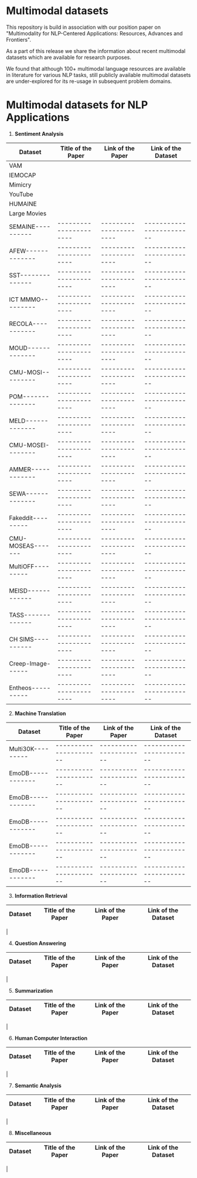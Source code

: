 # Multimodal datasets

This repository is build in association with our position paper on "Multimodality for NLP-Centered Applications: Resources, Advances and
Frontiers".

As a part of this release we share the information about recent multimodal datasets which are available for research purposes.

We found that although 100+ multimodal language resources are available in literature for various NLP tasks, still publicly available multimodal datasets are under-explored for its re-usage in subsequent problem domains.

# Multimodal datasets for NLP Applications

1. **Sentiment Analysis**

| **Dataset**       | **Title of the Paper** | **Link of the Paper** | **Link of the Dataset** |
| ----------------- | ---------------------- |---------------------- |------------------------ | 
| VAM ||||
| IEMOCAP||||
| Mimicry||||
| YouTube||||
| HUMAINE||||
| Large Movies||||
| SEMAINE---------- | ---------------------- |---------------------- |------------------------ |
| AFEW------------- | ---------------------- |---------------------- |------------------------ |
| SST-------------- | ---------------------- |---------------------- |------------------------ |
| ICT MMMO--------- | ---------------------- |---------------------- |------------------------ |
| RECOLA----------- | ---------------------- |---------------------- |------------------------ |
| MOUD------------- | ---------------------- |---------------------- |------------------------ |
| CMU-MOSI--------- | ---------------------- |---------------------- |------------------------ |
| POM-------------- | ---------------------- |---------------------- |------------------------ |
| MELD------------- | ---------------------- |---------------------- |------------------------ |
| CMU-MOSEI-------- | ---------------------- |---------------------- |------------------------ |
| AMMER------------ | ---------------------- |---------------------- |------------------------ |
| SEWA------------- | ---------------------- |---------------------- |------------------------ |
| Fakeddit--------- | ---------------------- |---------------------- |------------------------ |
| CMU-MOSEAS------- | ---------------------- |---------------------- |------------------------ 
| MultiOFF--------- | ---------------------- |---------------------- |------------------------ 
| MEISD------------ | ---------------------- |---------------------- |------------------------ 
| TASS------------- | ---------------------- |---------------------- |------------------------ 
| CH SIMS---------- | ---------------------- |---------------------- |------------------------ 
| Creep-Image------ | ---------------------- |---------------------- |------------------------ 
| Entheos---------- | ---------------------- |---------------------- |------------------------ 
 

2. **Machine Translation**

| **Dataset**       | **Title of the Paper** | **Link of the Paper** | **Link of the Dataset** |
| ----------------- | ---------------------- |---------------------- |------------------------ | 
| Multi30K--------- | ---------------------- |---------------------- |------------------------ |
| EmoDB------------ | ---------------------- |---------------------- |------------------------ |
| EmoDB------------ | ---------------------- |---------------------- |------------------------ |
| EmoDB------------ | ---------------------- |---------------------- |------------------------ |
| EmoDB------------ | ---------------------- |---------------------- |------------------------ |
| EmoDB------------ | ---------------------- |---------------------- |------------------------ |


3. **Information Retrieval**

| **Dataset**       | **Title of the Paper** | **Link of the Paper** | **Link of the Dataset** |
| ----------------- | ---------------------- |---------------------- |------------------------ |
| 

4. **Question Answering**

| **Dataset**       | **Title of the Paper** | **Link of the Paper** | **Link of the Dataset** |
| ----------------- | ---------------------- |---------------------- |------------------------ |
| 

5. **Summarization**

| **Dataset**       | **Title of the Paper** | **Link of the Paper** | **Link of the Dataset** |
| ----------------- | ---------------------- |---------------------- |------------------------ |
| 

6. **Human Computer Interaction**

| **Dataset**       | **Title of the Paper** | **Link of the Paper** | **Link of the Dataset** |
| ----------------- | ---------------------- |---------------------- |------------------------ |
| 

7. **Semantic Analysis**

| **Dataset**       | **Title of the Paper** | **Link of the Paper** | **Link of the Dataset** |
| ----------------- | ---------------------- |---------------------- |------------------------ |
| 

8. **Miscellaneous**

| **Dataset**       | **Title of the Paper** | **Link of the Paper** | **Link of the Dataset** |
| ----------------- | ---------------------- |---------------------- |------------------------ |
| 
